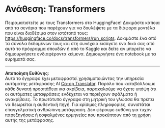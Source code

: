 <!--
CO_OP_TRANSLATOR_METADATA:
{
  "original_hash": "177f3ea3995d725e6f9f5c66af16edcd",
  "translation_date": "2025-08-29T09:21:11+00:00",
  "source_file": "lessons/5-NLP/18-Transformers/assignment.md",
  "language_code": "el"
}
-->
# Ανάθεση: Transformers

Πειραματιστείτε με τους Transformers στο HuggingFace! Δοκιμάστε κάποια από τα σενάρια που παρέχουν για να δουλέψετε με τα διάφορα μοντέλα που είναι διαθέσιμα στον ιστότοπό τους: https://huggingface.co/docs/transformers/run_scripts. Δοκιμάστε ένα από τα σύνολα δεδομένων τους και στη συνέχεια εισάγετε ένα δικό σας από αυτό το πρόγραμμα σπουδών ή από το Kaggle και δείτε αν μπορείτε να δημιουργήσετε ενδιαφέροντα κείμενα. Δημιουργήστε ένα notebook με τα ευρήματά σας.

---

**Αποποίηση Ευθύνης**:  
Αυτό το έγγραφο έχει μεταφραστεί χρησιμοποιώντας την υπηρεσία αυτόματης μετάφρασης AI [Co-op Translator](https://github.com/Azure/co-op-translator). Παρόλο που καταβάλλουμε κάθε δυνατή προσπάθεια για ακρίβεια, παρακαλούμε να έχετε υπόψη ότι οι αυτόματες μεταφράσεις ενδέχεται να περιέχουν σφάλματα ή ανακρίβειες. Το πρωτότυπο έγγραφο στη μητρική του γλώσσα θα πρέπει να θεωρείται η αυθεντική πηγή. Για κρίσιμες πληροφορίες, συνιστάται επαγγελματική ανθρώπινη μετάφραση. Δεν φέρουμε ευθύνη για τυχόν παρεξηγήσεις ή εσφαλμένες ερμηνείες που προκύπτουν από τη χρήση αυτής της μετάφρασης.